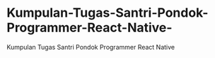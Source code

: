 # Kumpulan-Tugas-Santri-Pondok-Programmer-React-Native-
Kumpulan Tugas Santri Pondok Programmer React Native 
